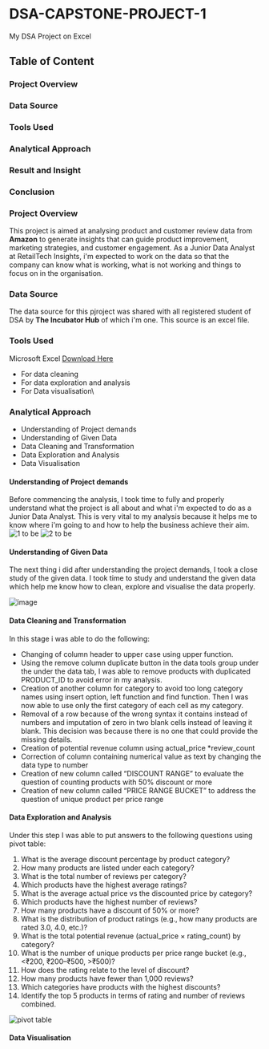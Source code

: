 # DSA-CAPSTONE-PROJECT-1
My DSA Project on Excel
## Table of Content
### Project Overview
### Data Source
### Tools Used
### Analytical Approach
### Result and Insight
### Conclusion


### Project Overview
This project is aimed at analysing product and customer review data from **Amazon** to generate insights that can guide product improvement, marketing strategies, and customer engagement. As a Junior Data Analyst at RetailTech Insights, i'm expected to work on the data so that the company can know what is working, what is not working and things to focus on in the organisation.
### Data Source
The data source for this pjroject was shared with all registered student of DSA by **The Incubator Hub** of which i'm one. This source is an excel file.
### Tools Used
Microsoft Excel [Download Here](https://www.microsoft.com/en/microsoft-365/excel)
 - For data cleaning
 - For data exploration and analysis
 - For Data visualisation\
### Analytical Approach
- Understanding of Project demands
- Understanding of Given Data
- Data Cleaning and Transformation
- Data Exploration and Analysis
- Data Visualisation
#### Understanding of Project demands
Before commencing the analysis, I took time to fully and properly understand what the project is all about and what i'm expected to do as a Junior Data Analyst. This is very vital to my analysis because it helps me to know where i'm going to and how to help the business achieve their aim.
![1 to be](https://github.com/user-attachments/assets/776677cd-8d42-41a8-bc43-51a89c053b04)
![2 to be](https://github.com/user-attachments/assets/e80d5912-bf1f-406e-86e9-356f68bdbe1a)


#### Understanding of Given Data
The next thing i did after understanding the project demands, I  took a close study of the given data. I took time to study and understand the given data which help me know how to clean, explore and visualise the data properly.

![image](https://github.com/user-attachments/assets/375c62ce-2459-4a86-9ba5-d6f4d81a5985)
#### Data Cleaning and Transformation
In this stage i was able to do the following:
 - Changing of column header to upper case using upper function.
 - Using the remove column duplicate button in the data tools group under the under the data tab, I was able to remove products with duplicated PRODUCT_ID to avoid error in my analysis.
 - Creation of another column for category to avoid too long category names using insert option, left function and find function. Then I was now able to use only the first category of each cell as my category.
 - Removal of a row because of the wrong syntax it contains instead of numbers and imputation of zero in two blank cells instead of leaving it blank. This decision was because there is no one that could provide the missing details.
 - Creation of potential revenue column using actual_price *review_count
 - Correction of column containing numerical value as text by changing the data type to number
 - Creation of new column called “DISCOUNT RANGE” to evaluate the question of counting  products with 50% discount or more
 - Creation of new column called “PRICE RANGE BUCKET” to address the question of unique product per price range
#### Data Exploration and Analysis
Under this step I was able to put answers to the following questions using pivot table:
 1. What is the average discount percentage by product category? 
 2. How many products are listed under each category? 
 3. What is the total number of reviews per category?  
 4. Which products have the highest average ratings? 
 5. What is the average actual price vs the discounted price by category? 
 6. Which products have the highest number of reviews? 
 7. How many products have a discount of 50% or more? 
 8. What is the distribution of product ratings (e.g., how many products are rated 3.0, 
4.0, etc.)? 
 9. What is the total potential revenue (actual_price × rating_count) by category? 
 10. What is the number of unique products per price range bucket (e.g., <₹200, 
₹200–₹500, >₹500)? 
 11. How does the rating relate to the level of discount? 
 12. How many products have fewer than 1,000 reviews? 
 13. Which categories have products with the highest discounts? 
 14. Identify the top 5 products in terms of rating and number of reviews combined.

![pivot table](https://github.com/user-attachments/assets/08631007-f836-4e7f-a3c0-1dae46e6bc85)

#### Data Visualisation

